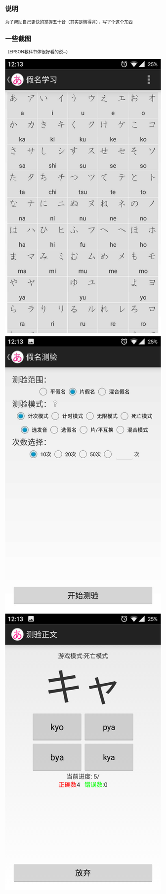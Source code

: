 ## 说明

为了帮助自己更快的掌握五十音（其实是懒得背），写了个这个东西

## 一些截图

（EPSON教科书体很好看的说~）

![examples](3.jpg "examples")
![examples](2.jpg "examples")
![examples](1.png "examples")